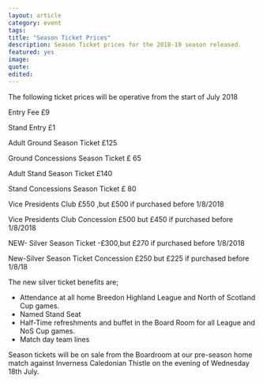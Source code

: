 ```yaml
---
layout: article
category: event
tags:
title: "Season Ticket Prices"
description: Season Ticket prices for the 2018-19 season released.
featured: yes
image:
quote:
edited:
---
```

The following ticket prices will be operative from the start of July 2018

Entry Fee £9

Stand Entry £1

Adult Ground Season Ticket £125

Ground Concessions Season Ticket  £ 65

Adult Stand Season Ticket £140

Stand Concessions Season Ticket £ 80

Vice Presidents Club £550 ,but £500 if purchased before 1/8/2018

Vice Presidents Club Concession £500 but £450 if purchased before 1/8/2018

NEW- Silver Season Ticket -£300,but £270 if purchased before 1/8/2018

New-Silver Season Ticket Concession £250 but £225 if purchased before 1/8/18

The new silver ticket  benefits are;

 - Attendance at all home Breedon Highland League and North of Scotland Cup games.
 - Named Stand Seat
 - Half-Time refreshments and buffet in the Board Room for all League and NoS Cup games.
 - Match day team lines

Season tickets will be on sale from the Boardroom at our pre-season home match against Inverness Caledonian Thistle on the evening of Wednesday 18th July.
